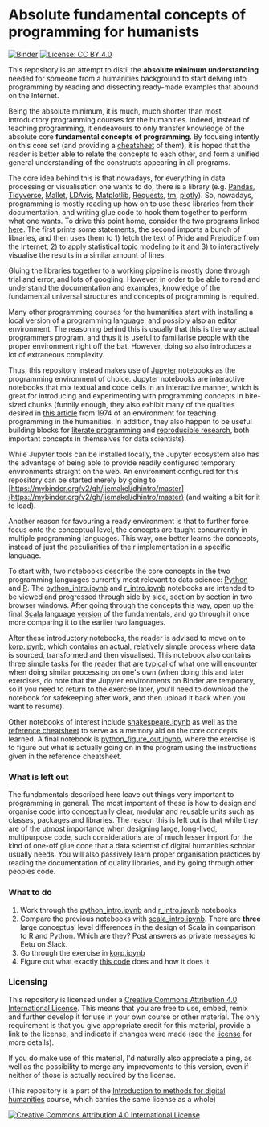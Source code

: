# Absolute fundamental concepts of programming for humanists

[![Binder](https://mybinder.org/badge.svg)](https://mybinder.org/v2/gh/jiemakel/dhintro/master) [![License: CC BY 4.0](https://img.shields.io/badge/License-CC%20BY%204.0-lightgrey.svg)](https://creativecommons.org/licenses/by/4.0/)

This repository is an attempt to distil the **absolute minimum understanding** needed for someone from a humanities background to start delving into programming by reading and dissecting ready-made examples that abound on the Internet.

Being the absolute minimum, it is much, much shorter than most introductory programming courses for the humanities. Indeed, instead of teaching programming, it endeavours to only transfer knowledge of the absolute core **fundamental concepts of programming**. By focusing intently on this core set \(and providing a [cheatsheet](http://nbviewer.jupyter.org/github/jiemakel/dhintro/blob/master/programming_cheatsheet.ipynb) of them\), it is hoped that the reader is better able to relate the concepts to each other, and form a unified general understanding of the constructs appearing in all programs.

The core idea behind this is that nowadays, for everything in data processing or visualisation one wants to do, there is a library \(e.g. [Pandas](http://pandas.pydata.org/), [Tidyverse](https://www.tidyverse.org/packages/), [Mallet](http://mallet.cs.umass.edu/), [LDAvis](https://cran.r-project.org/web/packages/LDAvis/README.html), [Matplotlib](http://matplotlib.org/), [Requests](http://docs.python-requests.org/en/latest/), [tm](https://cran.r-project.org/web/packages/tm/index.html), [plotly](https://plot.ly/)\). So, nowadays, programming is mostly reading up how on to use these libraries from their documentation, and writing glue code to hook them together to perform what one wants. To drive this point home, consider the two programs linked [here](http://nbviewer.jupyter.org/github/jiemakel/dhintro/blob/master/modern_programming.ipynb). The first prints some statements, the second imports a bunch of libraries, and then uses them to 1\) fetch the text of Pride and Prejudice from the Internet, 2\) to apply statistical topic modeling to it and 3\) to interactively visualise the results in a similar amount of lines.

Gluing the libraries together to a working pipeline is mostly done through trial and error, and lots of googling. However, in order to be able to read and understand the documentation and examples, knowledge of the fundamental universal structures and concepts of programming is required. 

Many other programming courses for the humanities start with installing a local version of a programming language, and possibly also an editor environment. The reasoning behind this is usually that this is the way actual programmers program, and thus it is useful to familiarise people with the proper environment right off the bat. However, doing so also introduces a lot of extraneous complexity. 

Thus, this repository instead makes use of [Jupyter](http://jupyter.org/) notebooks as the programming environment of choice. Jupyter notebooks are interactive notebooks that mix textual and code cells in an interactive manner, which is great for introducing and experimenting with programming concepts in bite-sized chunks \(funnily enough, they also exhibit many of the qualities desired in [this article](https://hyp.is/Ap-aFs08EeinplOX3_QUrQ/link.springer.com/content/pdf/10.1007/BF02402344.pdf) from 1974 of an environment for teaching programming in the humanities. In addition, they also happen to be useful building blocks for [literate programming](https://en.wikipedia.org/wiki/Literate_programming) and [reproducible research](https://ropensci.org/blog/2014/06/09/reproducibility/), both important concepts in themselves for data scientists\). 

While Jupyter tools can be installed locally, the Jupyter ecosystem also has the advantage of being able to provide readily configured temporary environments straight on the web. An environment configured for this repository can be started merely by going to [https://mybinder.org/v2/gh/jiemakel/dhintro/master](https://mybinder.org/v2/gh/jiemakel/dhintro/master) \(and waiting a bit for it to load\).

Another reason for favouring a ready environment is that to further force focus onto the conceptual level, the concepts are taught concurrently in multiple programming languages. This way, one better learns the concepts, instead of just the peculiarities of their implementation in a specific language.

To start with, two notebooks describe the core concepts in the two programming languages currently most relevant to data science: [Python](http://python.org/) and [R](https://www.r-project.org/). The [python\_intro.ipynb](https://mybinder.org/v2/gh/jiemakel/dhintro/master?filepath=python_intro.ipynb) and [r\_intro.ipynb](https://mybinder.org/v2/gh/jiemakel/dhintro/master?filepath=r_intro.ipynb) notebooks are intended to be viewed and progressed through side by side, section by section in two browser windows. After going through the concepts this way, open up the final [Scala](https://www.scala-lang.org/) language [version](https://mybinder.org/v2/gh/jiemakel/dhintro/master?filepath=scala_intro.ipynb) of the fundamentals, and go through it once more comparing it to the earlier two languages.

After these introductory notebooks, the reader is advised to move on to [korp.ipynb](https://mybinder.org/v2/gh/jiemakel/dhintro/master?filepath=korp.ipynb), which contains an actual, relatively simple process where data is sourced, transformed and then visualised. This notebook also contains three simple tasks for the reader that are typical of what one will encounter when doing similar processing on one's own \(when doing this and later exercises, do note that the Jupyter environments on Binder are temporary, so if you need to return to the exercise later, you'll need to download the notebook for safekeeping after work, and then upload it back when you want to resume\).

Other notebooks of interest include [shakespeare.ipynb](https://mybinder.org/v2/gh/jiemakel/dhintro/master?filepath=shakespeare.ipynb) as well as the [reference cheatsheet](https://mybinder.org/v2/gh/jiemakel/dhintro/master?filepath=programming_cheatsheet.ipynb) to serve as a memory aid on the core concepts learned. A final notebook is [python\_figure\_out.ipynb](https://mybinder.org/v2/gh/jiemakel/dhintro/master?filepath=python_figure_out.ipynb), where the exercise is to figure out what is actually going on in the program using the instructions given in the reference cheatsheet.

### What is left out

The fundamentals described here leave out things very important to programming in general. The most important of these is how to design and organise code into conceptually clear, modular and reusable units such as classes, packages and libraries. The reason this is left out is that while they are of the utmost importance when designing large, long-lived, multipurpose code, such considerations are of much lesser import for the kind of one-off glue code that a data scientist of digital humanities scholar usually needs. You will also passively learn proper organisation practices by reading the documentation of quality libraries, and by going through other peoples code.

### What to do

1. Work through the [python\_intro.ipynb](https://mybinder.org/v2/gh/jiemakel/dhintro/master?filepath=python_intro.ipynb) and [r\_intro.ipynb](https://mybinder.org/v2/gh/jiemakel/dhintro/master?filepath=r_intro.ipynb) notebooks
2. Compare the previous notebooks with [scala\_intro.ipynb](https://mybinder.org/v2/gh/jiemakel/dhintro/master?filepath=scala_intro.ipynb). There are **three** large conceptual level differences in the design of Scala in comparison to R and Python. Which are they? Post answers as private messages to Eetu on Slack.
3. Go through the exercise in [korp.ipynb](https://mybinder.org/v2/gh/jiemakel/dhintro/master?filepath=korp.ipynb)
4. Figure out what exactly [this code](https://mybinder.org/v2/gh/jiemakel/dhintro/master?filepath=python_figure_out.ipynb) does and how it does it. 

### Licensing

This repository is licensed under a [Creative Commons Attribution 4.0 International License](http://creativecommons.org/licenses/by/4.0/). This means that you are free to use, embed, remix and further develop it for use in your own course or other material. The only requirement is that you give appropriate credit for this material, provide a link to the license, and indicate if changes were made (see the [license](https://creativecommons.org/licenses/by/4.0/) for more details). 

If you do make use of this material, I'd naturally also appreciate a ping, as well as the possibility to merge any improvements to this version, even if neither of those is actually required by the license.

(This repository is a part of the [Introduction to methods for digital humanities](http://jiemakel.gitbook.io/meth4dh) course, which carries the same license as a whole) 

[![Creative Commons Attribution 4.0 International License](https://i.creativecommons.org/l/by/4.0/88x31.png)](http://creativecommons.org/licenses/by/4.0/)

